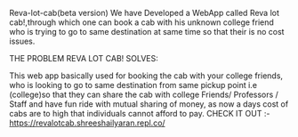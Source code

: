 Reva-lot-cab(beta version)
We have Developed a WebApp called Reva lot cab!,through which one can book a cab with his unknown college friend who is trying to go to same destination at same time so that their is no cost issues.

THE PROBLEM REVA LOT CAB! SOLVES:

This web app basically used for booking the cab with your college friends, who is looking to go to same destination from same pickup point i.e (college)so that they can share the cab with college Friends/ Professors / Staff and have fun ride with mutual sharing of money, as now a days cost of cabs are to high that individuals cannot afford to pay.
CHECK IT OUT :-  https://revalotcab.shreeshailyaran.repl.co/
